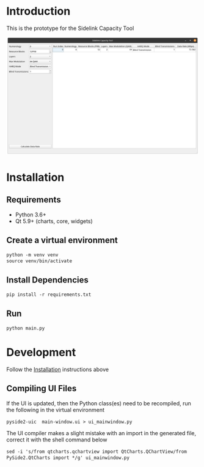 # Introduction

This is the prototype for the Sidelink Capacity Tool

![Application Screenshot](preview-screenshot.png)

# Installation

## Requirements

* Python 3.6+
* Qt 5.9+ (charts, core, widgets)

## Create a virtual environment

```shell
python -m venv venv
source venv/bin/activate
```

## Install Dependencies

```shell
pip install -r requirements.txt
```

## Run

```shell
python main.py
```

# Development
Follow the [Installation](#installation) instructions above

## Compiling UI Files
If the UI is updated, then the Python class(es) need to be recompiled, run the
following in the virtual environment

```shell
pyside2-uic  main-window.ui > ui_mainwindow.py
```

The UI compiler makes a slight mistake with an import in the generated file,
correct it with the shell command below

```shell
sed -i 's/from qtcharts.qchartview import QtCharts.QChartView/from PySide2.QtCharts import */g' ui_mainwindow.py
```
